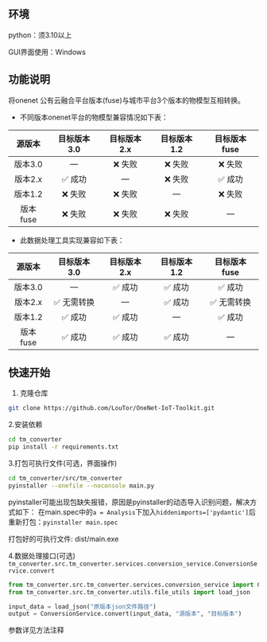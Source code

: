 ## 环境

python：须3.10以上

GUI界面使用：Windows

## 功能说明

将onenet 公有云融合平台版本(fuse)与城市平台3个版本的物模型互相转换。

- 不同版本onenet平台的物模型兼容情况如下表：

|  源版本  | 目标版本3.0 | 目标版本2.x | 目标版本1.2 | 目标版本fuse |
| :------: | :---------: | :---------: | :---------: | :----------: |
| 版本3.0  |      —      |   ❌ 失败    |   ❌ 失败    |    ❌ 失败    |
| 版本2.x  |   ✅ 成功    |      —      |   ❌ 失败    |    ✅ 成功    |
| 版本1.2  |   ❌ 失败    |   ❌ 失败    |      —      |    ❌ 失败    |
| 版本fuse |   ❌ 失败    |   ❌ 失败    |   ❌ 失败    |      —       |

- 此数据处理工具实现兼容如下表：

|  源版本  | 目标版本3.0 | 目标版本2.x | 目标版本1.2 | 目标版本fuse |
| :------: | :---------: | :---------: | :---------: | :----------: |
| 版本3.0  |      —      |   ✅ 成功    |   ✅ 成功    |    ✅ 成功    |
| 版本2.x  | ✅ 无需转换  |      —      |   ✅ 成功    |  ✅ 无需转换  |
| 版本1.2  |   ✅ 成功    |   ✅ 成功    |      —      |    ✅ 成功    |
| 版本fuse |   ✅ 成功    |   ✅ 成功    |   ✅ 成功    |      —       |

## 快速开始

1. 克隆仓库
```bash
git clone https://github.com/LouTor/OneNet-IoT-Toolkit.git
```

2.安装依赖
```bash
cd tm_converter
pip install -r requirements.txt
```

3.打包可执行文件(可选，界面操作)

```bash
cd tm_converter/src/tm_converter
pyinstaller --onefile --noconsole main.py
```
pyinstaller可能出现包缺失报错，原因是pyinstaller的动态导入识别问题，解决方式如下：
在main.spec中的`a = Analysis`下加入`hiddenimports=['pydantic']`后重新打包：`pyinstaller main.spec`

打包好的可执行文件: dist/main.exe

4.数据处理接口(可选)
`tm_converter.src.tm_converter.services.conversion_service.ConversionService.convert`

```python
from tm_converter.src.tm_converter.services.conversion_service import ConversionService
from tm_converter.src.tm_converter.utils.file_utils import load_json

input_data = load_json("原版本json文件路径")
output = ConversionService.convert(input_data, "源版本", "目标版本")
```
参数详见方法注释

